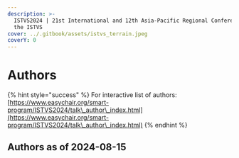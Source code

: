 ```yaml
---
description: >-
  ISTVS2024 | 21st International and 12th Asia-Pacific Regional Conference of
  the ISTVS
cover: ../.gitbook/assets/istvs_terrain.jpeg
coverY: 0
---
```


# Authors



{% hint style="success" %}
For interactive list of authors:\
[https://www.easychair.org/smart-program/ISTVS2024/talk\_author\_index.html](https://www.easychair.org/smart-program/ISTVS2024/talk\_author\_index.html)
{% endhint %}

## Authors as of 2024-08-15

<figure><img src="../.gitbook/assets/program authors 2024-08-15.png" alt=""><figcaption></figcaption></figure>
